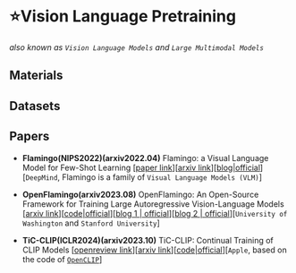 # ⭐Vision Language Pretraining
*also known as `Vision Language Models` and `Large Multimodal Models`*

## Materials

## Datasets

## Papers

* **Flamingo(NIPS2022)(arxiv2022.04)** Flamingo: a Visual Language Model for Few-Shot Learning [[paper link](https://proceedings.neurips.cc/paper_files/paper/2022/hash/960a172bc7fbf0177ccccbb411a7d800-Abstract-Conference.html)][[arxiv link](https://arxiv.org/abs/2204.14198)][[blog|official](https://deepmind.google/discover/blog/tackling-multiple-tasks-with-a-single-visual-language-model/)][`DeepMind`, Flamingo is a family of `Visual Language Models (VLM)`]

* **OpenFlamingo(arxiv2023.08)** OpenFlamingo: An Open-Source Framework for Training Large Autoregressive Vision-Language Models [[arxiv link](https://arxiv.org/abs/2308.01390)][[code|official](https://github.com/mlfoundations/open_flamingo)][[blog 1 | official](https://laion.ai/blog/open-flamingo/)][[blog 2 | official](https://laion.ai/blog/open-flamingo-v2/)][`University of Washington` and `Stanford University`]

* **TiC-CLIP(ICLR2024)(arxiv2023.10)** TiC-CLIP: Continual Training of CLIP Models [[openreview link](https://openreview.net/forum?id=TLADT8Wrhn)][[arxiv link](https://arxiv.org/abs/2310.16226)][[code|official](https://github.com/apple/ml-tic-clip)][`Apple`, based on the code of [`OpenCLIP`](https://github.com/mlfoundations/open_clip)]



